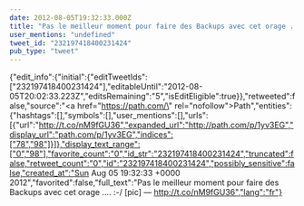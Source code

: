 ```yaml
---
date: 2012-08-05T19:32:33.000Z
title: "Pas le meilleur moment pour faire des Backups avec cet orage .... :-/ [pic] — http://t.co/nM9fGU36″"
user_mentions: "undefined"
tweet_id: "232197418400231424"
pub_type: "tweet"
---
```

{"edit_info":{"initial":{"editTweetIds":["232197418400231424"],"editableUntil":"2012-08-05T20:02:33.223Z","editsRemaining":"5","isEditEligible":true}},"retweeted":false,"source":"<a href=\"https://path.com/\" rel=\"nofollow\">Path</a>","entities":{"hashtags":[],"symbols":[],"user_mentions":[],"urls":[{"url":"http://t.co/nM9fGU36","expanded_url":"http://path.com/p/1yv3EG","display_url":"path.com/p/1yv3EG","indices":["78","98"]}]},"display_text_range":["0","98"],"favorite_count":"0","id_str":"232197418400231424","truncated":false,"retweet_count":"0","id":"232197418400231424","possibly_sensitive":false,"created_at":"Sun Aug 05 19:32:33 +0000 2012","favorited":false,"full_text":"Pas le meilleur moment pour faire des Backups avec cet orage .... :-/ [pic] — http://t.co/nM9fGU36","lang":"fr"}
